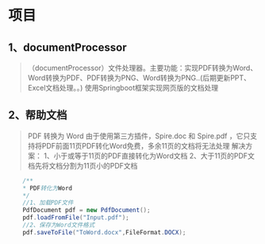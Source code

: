 # 项目
## 1、documentProcessor
>（documentProcessor）文件处理器。主要功能：实现PDF转换为Word、Word转换为PDF、PDF转换为PNG、Word转换为PNG..(后期更新PPT、Excel文档处理。。)
> 使用Springboot框架实现网页版的文档处理
## 2、帮助文档
> PDF 转换为 Word
> 由于使用第三方插件，Spire.doc 和 Spire.pdf ，它只支持将PDF前面11页PDF转化Word免费，多余11页的文档将无法处理
>解决方案：
>1、小于或等于11页的PDF直接转化为Word文档
>2、大于11页的PDF文档先将文档分割为11页小的PDF文档
```java
    /**
	* PDF转化为Word
	*/
	//1、加载PDF文件
	PdfDocument pdf = new PdfDocument();
	pdf.loadFromFile("Input.pdf");
	//2、保存为Word文件格式
	pdf.saveToFile("ToWord.docx",FileFormat.DOCX);

```


